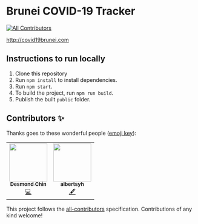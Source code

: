 # Brunei COVID-19 Tracker
<!-- ALL-CONTRIBUTORS-BADGE:START - Do not remove or modify this section -->
[![All Contributors](https://img.shields.io/badge/all_contributors-2-orange.svg?style=flat-square)](#contributors-)
<!-- ALL-CONTRIBUTORS-BADGE:END -->

http://covid19brunei.com

## Instructions to run locally

1. Clone this repository
2. Run `npm install` to install dependencies.
3. Run `npm start`.
4. To build the project, run `npm run build`.
5. Publish the built `public` folder.

## Contributors ✨

Thanks goes to these wonderful people ([emoji key](https://allcontributors.org/docs/en/emoji-key)):

<!-- ALL-CONTRIBUTORS-LIST:START - Do not remove or modify this section -->
<!-- prettier-ignore-start -->
<!-- markdownlint-disable -->
<table>
  <tr>
    <td align="center"><a href="https://www.linkedin.com/in/dsychin/"><img src="https://avatars2.githubusercontent.com/u/19268668?v=4" width="100px;" alt=""/><br /><sub><b>Desmond Chin</b></sub></a><br /><a href="https://github.com/dsychin/covid19brunei/commits?author=dsychin" title="Code">💻</a></td>
    <td align="center"><a href="https://github.com/albertsyh"><img src="https://avatars1.githubusercontent.com/u/21016674?v=4" width="100px;" alt=""/><br /><sub><b>albertsyh</b></sub></a><br /><a href="#content-albertsyh" title="Content">🖋</a></td>
  </tr>
</table>

<!-- markdownlint-enable -->
<!-- prettier-ignore-end -->
<!-- ALL-CONTRIBUTORS-LIST:END -->

This project follows the [all-contributors](https://github.com/all-contributors/all-contributors) specification. Contributions of any kind welcome!
